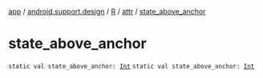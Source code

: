 [app](../../../index.md) / [android.support.design](../../index.md) / [R](../index.md) / [attr](index.md) / [state_above_anchor](./state_above_anchor.md)

# state_above_anchor

`static val state_above_anchor: `[`Int`](https://kotlinlang.org/api/latest/jvm/stdlib/kotlin/-int/index.html)
`static val state_above_anchor: `[`Int`](https://kotlinlang.org/api/latest/jvm/stdlib/kotlin/-int/index.html)
